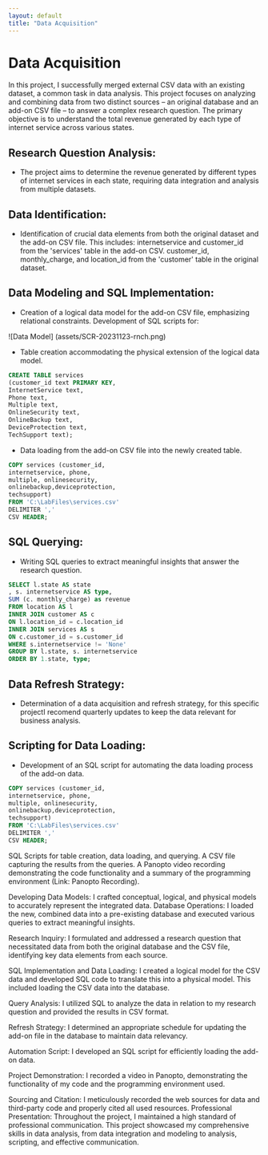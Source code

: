```yaml
---
layout: default
title: "Data Acquisition"
---
```

# Data Acquisition  

In this project, I successfully merged external CSV data with an existing dataset, a common task in data analysis. 
This project focuses on analyzing and combining data from two distinct sources – an original database and an add-on CSV file – to answer a complex research question. The primary objective is to understand the total revenue generated by each type of internet service across various states.

## Research Question Analysis: 
- The project aims to determine the revenue generated by different types of internet services in each state, requiring data integration and analysis from multiple datasets.

## Data Identification: 
- Identification of crucial data elements from both the original dataset and the add-on CSV file. This includes:
internetservice and customer_id from the 'services' table in the add-on CSV.
customer_id, monthly_charge, and location_id from the 'customer' table in the original dataset.

## Data Modeling and SQL Implementation:
- Creation of a logical data model for the add-on CSV file, emphasizing relational constraints.
Development of SQL scripts for:

![Data Model] (assets/SCR-20231123-rnch.png)

- Table creation accommodating the physical extension of the logical data model.
```sql
CREATE TABLE services
(customer_id text PRIMARY KEY,
InternetService text,
Phone text,
Multiple text,
OnlineSecurity text,
OnlineBackup text,
DeviceProtection text,
TechSupport text);
```

- Data loading from the add-on CSV file into the newly created table.
```sql
COPY services (customer_id,
internetservice, phone,
multiple, onlinesecurity,
onlinebackup,deviceprotection,
techsupport)
FROM 'C:\LabFiles\services.csv'
DELIMITER ','
CSV HEADER;
```

## SQL Querying: 
- Writing SQL queries to extract meaningful insights that answer the research question.
```sql
SELECT l.state AS state
, s. internetservice AS type,
SUM (c. monthly_charge) as revenue
FROM location AS l
INNER JOIN customer AS c
ON l.location_id = c.location_id
INNER JOIN services AS s
ON c.customer_id = s.customer_id
WHERE s.internetservice != 'None'
GROUP BY l.state, s. internetservice
ORDER BY 1.state, type;
```

## Data Refresh Strategy: 
- Determination of a data acquisition and refresh strategy, for this specific projectI recomend quarterly updates to keep the data relevant for business analysis.

## Scripting for Data Loading: 
- Development of an SQL script for automating the data loading process of the add-on data.
```sql
COPY services (customer_id,
internetservice, phone,
multiple, onlinesecurity,
onlinebackup,deviceprotection,
techsupport)
FROM 'C:\LabFiles\services.csv'
DELIMITER ','
CSV HEADER;
```

SQL Scripts for table creation, data loading, and querying.
A CSV file capturing the results from the queries.
A Panopto video recording demonstrating the code functionality and a summary of the programming environment (Link: Panopto Recording).





Developing Data Models: I crafted conceptual, logical, and physical models to accurately represent the integrated data.
Database Operations: I loaded the new, combined data into a pre-existing database and executed various queries to extract meaningful insights.


Research Inquiry: I formulated and addressed a research question that necessitated data from both the original database and the CSV file, identifying key data elements from each source.

SQL Implementation and Data Loading: I created a logical model for the CSV data and developed SQL code to translate this into a physical model. This included loading the CSV data into the database.

Query Analysis: I utilized SQL to analyze the data in relation to my research question and provided the results in CSV format.

Refresh Strategy: I determined an appropriate schedule for updating the add-on file in the database to maintain data relevancy.

Automation Script: I developed an SQL script for efficiently loading the add-on data.

Project Demonstration: I recorded a video in Panopto, demonstrating the functionality of my code and the programming environment used.

Sourcing and Citation: I meticulously recorded the web sources for data and third-party code and properly cited all used resources.
Professional Presentation: Throughout the project, I maintained a high standard of professional communication.
This project showcased my comprehensive skills in data analysis, from data integration and modeling to analysis, scripting, and effective communication.
